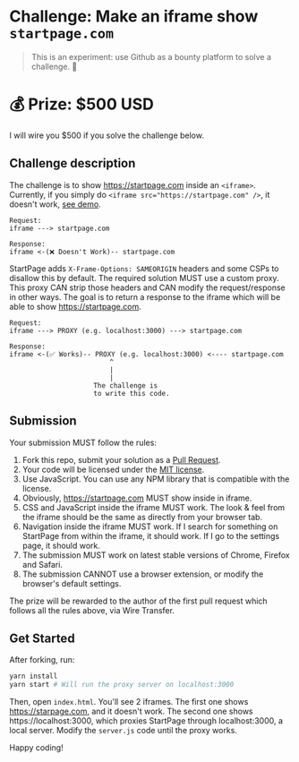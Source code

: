 # Challenge: Make an iframe show `startpage.com`

> This is an experiment: use Github as a bounty platform to solve a challenge. 🤔

# 💰 Prize: $500 USD

I will wire you $500 if you solve the challenge below.

## Challenge description

The challenge is to show https://startpage.com inside an `<iframe>`. Currently, if you simply do `<iframe src="https://startpage.com" />`, it doesn't work, [see demo](http://amaurym.com/iframe-500USD-challenge/).

```
Request:
iframe ---> startpage.com

Response:
iframe <-(❌ Doesn't Work)-- startpage.com
```

StartPage adds `X-Frame-Options: SAMEORIGIN` headers and some CSPs to disallow this by default. The required solution MUST use a custom proxy. This proxy CAN strip those headers and CAN modify the request/response in other ways. The goal is to return a response to the iframe which will be able to show https://startpage.com.
```
Request:
iframe ---> PROXY (e.g. localhost:3000) ---> startpage.com

Response:
iframe <-(✅ Works)-- PROXY (e.g. localhost:3000) <---- startpage.com
                         ^
                         |
                         |
                     The challenge is 
                     to write this code.
```

## Submission

Your submission MUST follow the rules:

1. Fork this repo, submit your solution as a [Pull Request](https://opensource.com/article/19/7/create-pull-request-github).
2. Your code will be licensed under the [MIT license](./LICENSE).
3. Use JavaScript. You can use any NPM library that is compatible with the license.
4. Obviously, https://startpage.com MUST show inside in iframe.
5. CSS and JavaScript inside the iframe MUST work. The look & feel from the iframe should be the same as directly from your browser tab.
6. Navigation inside the iframe MUST work. If I search for something on StartPage from within the iframe, it should work. If I go to the settings page, it should work.
7. The submission MUST work on latest stable versions of Chrome, Firefox and Safari.
8. The submission CANNOT use a browser extension, or modify the browser's default settings.

The prize will be rewarded to the author of the first pull request which follows all the rules above, via Wire Transfer.

## Get Started

After forking, run:

```bash
yarn install
yarn start # Will run the proxy server on localhost:3000
```

Then, open `index.html`. You'll see 2 iframes. The first one shows https://starpage.com, and it doesn't work. The second one shows https://localhost:3000, which proxies StartPage through localhost:3000, a local server. Modify the `server.js` code until the proxy works.

Happy coding!
